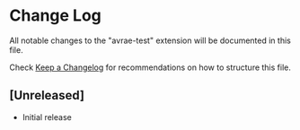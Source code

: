 # Change Log

All notable changes to the "avrae-test" extension will be documented in this file.

Check [Keep a Changelog](http://keepachangelog.com/) for recommendations on how to structure this file.

## [Unreleased]

- Initial release